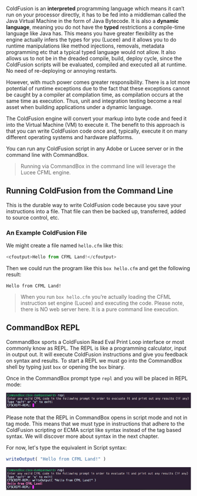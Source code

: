 ColdFusion is an **interpreted** programming language which means it can’t run on your processor directly, it has to be fed into a middleman called the Java Virtual Machine in the form of Java Bytecode. It is also a **dynamic language**, meaning you do not have the **typed** restrictions a compile-time language like Java has.  This means you have greater flexibility as the engine actually infers the types for you (Lucee) and it allows you to do runtime manipulations like method injections, removals, metadata programming etc that a typical typed language would not allow.  It also allows us to not be in the dreaded compile, build, deploy cycle, since the ColdFusion scripts will be evaluated, compiled and executed all at runtime. No need of re-deploying or annoying restarts.

However, with much power comes greater responsibility.  There is a lot more potential of runtime exceptions due to the fact that these exceptions cannot be caught by a compiler at compilation time, as compilation occurs at the same time as execution.  Thus, unit and integration testing become a real asset when building applications under a dynamic language.

The ColdFusion engine will convert your markup into byte code and feed it into the Virtual Machine (VM) to execute it.  The benefit to this approach is that you can write ColdFusion code once and, typically, execute it on many different operating systems and hardware platforms.

You can run any ColdFusion script in any Adobe or Lucee server or in the command line with CommandBox.

> Running via CommandBox in the command line will leverage the Lucee CFML engine.

## Running ColdFusion from the Command Line

This is the durable way to write ColdFusion code because you save your instructions into a file. That file can then be backed up, transferred, added to source control, etc.

### An Example ColdFusion File

We might create a file named `hello.cfm` like this:

```js
<cfoutput>Hello from CFML Land!</cfoutput>
```

Then we could run the program like this `box hello.cfm` and get the following result:

```
Hello from CFML Land!
```

> When you run `box hello.cfm` you’re actually loading the CFML instruction set engine (Lucee) and executing the code.  Please note, there is NO web server here. It is a pure command line execution.

## CommandBox REPL

CommandBox sports a ColdFusion Read Eval Print Loop interface or most commonly know as REPL.  The REPL is like a programming calculator, input in output out.  It will execute ColdFusion instructions and give you feedback on syntax and results.  To start a REPL we must go into the CommandBox shell by typing just `box` or opening the `box` binary.

Once in the CommandBox prompt type `repl` and you will be placed in REPL mode:

<img src="assets/repl.png" alt="CommandBox" />

Please note that the REPL in CommandBox opens in script mode and not in tag mode.  This means that we must type in instructions that adhere to the ColdFusion scripting or ECMA script like syntax instead of the tag based syntax.  We will discover more about syntax in the next chapter.

For now, let's type the equivalent in Script syntax:

```js
writeOutput( "Hello from CFML Land!" )
```

<img src="assets/repl-hello.png" alt="CommandBox" />




